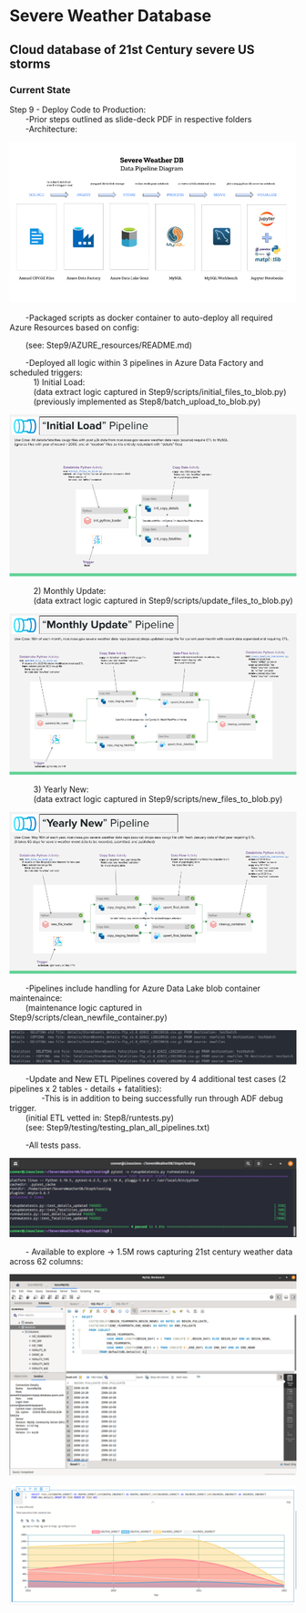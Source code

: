 # Severe Weather Database

## Cloud database of 21st Century severe US storms

### Current State

Step 9 - Deploy Code to Production:<br>
&emsp;&emsp;-Prior steps outlined as slide-deck PDF in respective folders<br>
&emsp;&emsp;-Architecture:<br>

![alt text](https://github.com/conner-mcnicholas/SevereWeatherDB/blob/main/Step7/diagram_formats/final_archdiagram_mod.png?raw=true)

&emsp;&emsp;-Packaged scripts as docker container to auto-deploy all required Azure Resources based on config:<br>

&emsp;&emsp;(see: Step9/AZURE_resources/README.md)<br>

&emsp;&emsp;-Deployed all logic within 3 pipelines in Azure Data Factory and scheduled triggers:<br>
&emsp;&emsp;&emsp;1) Initial Load: <br>
&emsp;&emsp;&emsp;(data extract logic captured in Step9/scripts/initial_files_to_blob.py)<br>
&emsp;&emsp;&emsp;(previously implemented as Step8/batch_upload_to_blob.py)<br>

![alt text](https://github.com/conner-mcnicholas/SevereWeatherDB/blob/main/Step9/imgs/initial_load.png?raw=true)<br>

&emsp;&emsp;&emsp;2) Monthly Update:<br>
&emsp;&emsp;&emsp;(data extract logic captured in Step9/scripts/update_files_to_blob.py)<br>

![alt text](https://github.com/conner-mcnicholas/SevereWeatherDB/blob/main/Step9/imgs/monthly_update.png?raw=true)<br>

&emsp;&emsp;&emsp;3) Yearly New:<br>
&emsp;&emsp;&emsp;(data extract logic captured in Step9/scripts/new_files_to_blob.py)<br>

![alt text](https://github.com/conner-mcnicholas/SevereWeatherDB/blob/main/Step9/imgs/yearly_new.png?raw=true)<br>

&emsp;&emsp;-Pipelines include handling for Azure Data Lake blob container maintenaince:<br>
&emsp;&emsp;(maintenance logic captured in Step9/scripts/clean_newfile_container.py)<br>

![alt text](https://github.com/conner-mcnicholas/SevereWeatherDB/blob/main/Step9/imgs/clean_containers_output.png?raw=true)<br>

&emsp;&emsp;-Update and New ETL Pipelines covered by 4 additional test cases (2 pipelines x 2 tables - details + fatalities):<br>
&emsp;&emsp;&emsp;&emsp;-This is in addition to being successfully run through ADF debug trigger.<br>
&emsp;&emsp;(initial ETL vetted in: Step8/runtests.py)<br>
&emsp;&emsp;(see: Step9/testing/testing_plan_all_pipelines.txt)<br>

&emsp;&emsp;-All tests pass.<br>

![alt text](https://github.com/conner-mcnicholas/SevereWeatherDB/blob/main/Step9/imgs/pipeline_test_success.png?raw=true)

&emsp;&emsp;- Available to explore -> 1.5M rows capturing 21st century weather data across 62 columns:<br>

![alt text](https://github.com/conner-mcnicholas/SevereWeatherDB/blob/main/Step8/imgs/mysqlworkbench_detdate.png?raw=true)

![alt text](https://github.com/conner-mcnicholas/SevereWeatherDB/blob/main/Step8/imgs/sanddance.png?raw=true)
